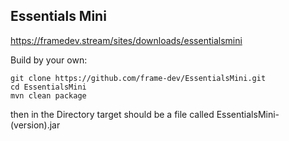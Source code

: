 ## Essentials Mini
https://framedev.stream/sites/downloads/essentialsmini

Build by your own:

```
git clone https://github.com/frame-dev/EssentialsMini.git
cd EssentialsMini
mvn clean package
```

then in the Directory target should be a file called EssentialsMini-(version).jar
